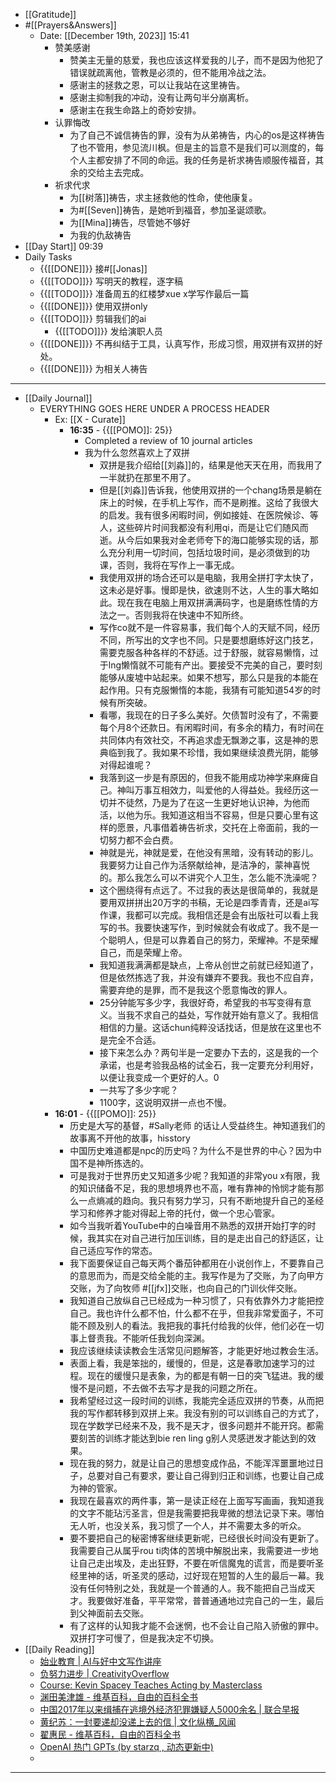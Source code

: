 - [[Gratitude]]
- #[[Prayers&Answers]]
    - Date: [[December 19th, 2023]] 15:41
        - 赞美感谢
            - 赞美主无量的慈爱，我也应该这样爱我的儿子，而不是因为他犯了错误就疏离他，管教是必须的，但不能用冷战之法。
            - 感谢主的拯救之恩，可以让我站在这里祷告。
            - 感谢主抑制我的冲动，没有让两句半分崩离析。
            - 感谢主在我生命路上的奇妙安排。
        - 认罪悔改
            - 为了自己不诚信祷告的罪，没有为从弟祷告，内心的os是这样祷告了也不管用，参见流川枫。但是主的旨意不是我们可以测度的，每个人主都安排了不同的命运。我的任务是祈求祷告顺服传福音，其余的交给主去完成。
        - 祈求代求
            - 为[[树落]]祷告，求主拯救他的性命，使他康复。
            - 为#[[Seven]]祷告，是她听到福音，参加圣诞颂歌。
            - 为[[Mina]]祷告，尽管她不够好
            - 为我的仇敌祷告
- [[Day Start]] 09:39
- Daily Tasks
    - {{[[DONE]]}} 接#[[Jonas]]
    - {{[[TODO]]}} 写明天的教程，逐字稿
    - {{[[TODO]]}} 准备周五的红楼梦xue x学写作最后一篇
    - {{[[DONE]]}} 使用双拼only
    - {{[[TODO]]}} 剪辑我们的ai
        - {{[[TODO]]}} 发给演职人员
    - {{[[DONE]]}} 不再纠结于工具，认真写作，形成习惯，用双拼有双拼的好处。
    - {{[[DONE]]}} 为相关人祷告
- ---
- [[Daily Journal]] 
    - EVERYTHING GOES HERE UNDER A PROCESS HEADER
        - Ex: [[X - Curate]]
            - **16:35** - {{[[POMO]]: 25}}
                -  Completed a review of 10 journal articles
                - 我为什么忽然喜欢上了双拼
                    - 双拼是我介绍给[[刘淼]]的，结果是他天天在用，而我用了一半就扔在那里不用了。
                    - 但是[[刘淼]]告诉我，他使用双拼的一个chang场景是躺在床上的时候，在手机上写作，而不是刷推。这给了我很大的启发。我有很多闲暇时间，例如接娃、在医院候诊、等人，这些碎片时间我都没有利用qi，而是让它们随风而逝。从今后如果我对金老师夸下的海口能够实现的话，那么充分利用一切时间，包括垃圾时间，是必须做到的功课，否则，我将在写作上一事无成。
                    - 我使用双拼的场合还可以是电脑，我用全拼打字太快了，这未必是好事。慢即是快，欲速则不达，人生的事大略如此。现在我在电脑上用双拼满满码字，也是磨练性情的方法之一。否则我将在快速中不知所终。
                    - 写作co就不是一件容易事，我们每个人的天赋不同，经历不同，所写出的文字也不同。只是要想磨练好这门技艺，需要克服各种各样的不舒适。过于舒服，就容易懒惰，过于lng懒惰就不可能有产出。要接受不完美的自己，要时刻能够从废墟中站起来。如果不想写，那么只是我的本能在起作用。只有克服懒惰的本能，我猜有可能知道54岁的时候有所突破。
                    - 看哪，我现在的日子多么美好。欠债暂时没有了，不需要每个月8个还款日。有闲暇时间，有多余的精力，有时间在共同体内有效社交，不再追求虚无飘渺之事，这是神的恩典临到我了。我如果不珍惜，我如果继续浪费光阴，能够对得起谁呢？
                    - 我落到这一步是有原因的，但我不能用成功神学来麻痺自己。神叫万事互相效力，叫爱他的人得益处。我经历这一切并不徒然，乃是为了在这一生更好地认识神，为他而活，以他为乐。我知道这相当不容易，但是只要心里有这样的愿景，凡事借着祷告祈求，交托在上帝面前，我的一切努力都不会白费。
                    - 神就是光，神就是爱，在他没有黑暗，没有转动的影儿。我要努力让自己作为活祭献给神，是洁净的，蒙神喜悦的。那么我怎么可以不讲究个人卫生，怎么能不洗澡呢？
                    - 这个圈绕得有点远了。不过我的表达是很简单的，我就是要用双拼拼出20万字的书稿，无论是四季青青，还是ai写作课，我都可以完成。我相信还是会有出版社可以看上我写的书。我要快速写作，到时候就会有收成了。我不是一个聪明人，但是可以靠着自己的努力，荣耀神。不是荣耀自己，而是荣耀上帝。
                    - 我知道我满满都是缺点，上帝从创世之前就已经知道了，但是依然拣选了我，并没有嫌弃不要我。我也不应自弃，需要弃绝的是罪，而不是我这个愿意悔改的罪人。
                    - 25分钟能写多少字，我很好奇，希望我的书写变得有意义。当我不求自己的益处，写作就开始有意义了。我相信相信的力量。这话chun纯粹没话找话，但是放在这里也不是完全不合适。 
                    - 接下来怎么办？两句半是一定要办下去的，这是我的一个承诺，也是考验我品格的试金石，我一定要充分利用好，以便让我变成一个更好的人。0
                    - 一共写了多少字呢？
                    - 1100字，这说明双拼一点也不慢。
        - **16:01** - {{[[POMO]]: 25}}
            - 历史是大写的基督，#Sally老师 的话让人受益终生。神知道我们的故事离不开他的故事，hisstory
            - 中国历史难道都是npc的历史吗？为什么不是世界的中心？因为中国不是神所拣选的。
            - 可是我对于世界历史又知道多少呢？我知道的非常you x有限，我的知识储备不足，我的思想境界也不高，唯有靠神的怜悯才能有那么一点熵减的趋向。我只有努力学习，只有不断地提升自己的圣经学习和修养才能对得起上帝的托付，做一个忠心管家。
            - 如今当我听着YouTube中的白噪音用不熟悉的双拼开始打字的时候，我其实在对自己进行加压训练，目的是走出自己的舒适区，让自己适应写作的常态。
            - 我下面要保证自己每天两个番茄钟都用在小说创作上，不要靠自己的意思而为，而是交给全能的主。我写作是为了交账，为了向甲方交账，为了向牧师 #[[jfx]]交账，也向自己的门训伙伴交账。
            - 我知道自己放纵自己已经成为一种习惯了，只有依靠外力才能把控自己。我也许什么都不怕，什么都不在乎，但我非常爱面子，不可能不顾及别人的看法。我把我的事托付给我的伙伴，他们必在一切事上督责我。不能听任我划向深渊。
            - 我应该继续读读教会生活常见问题解答，才能更好地过教会生活。
            - 表面上看，我是笨拙的，缓慢的，但是，这是春歌加速学习的过程。现在的缓慢只是表象，为的都是有朝一日的突飞猛进。我的缓慢不是问题，不去做不去写才是我的问题之所在。
            - 我希望经过这一段时间的训练，我能完全适应双拼的节奏，从而把我的写作都转移到双拼上来。我没有别的可以训练自己的方式了，现在学数学已经来不及，我不是天才，很多问题并不能开窍。都需要刻苦的训练才能达到bie ren ling g别人灵感迸发才能达到的效果。
            - 现在我的努力，就是让自己的思想变成作品，不能浑浑噩噩地过日子，总要对自己有要求，要让自己得到归正和训练，也要让自己成为神的管家。
            - 我现在最喜欢的两件事，第一是读正经在上面写写画画，我知道我的文字不能玷污圣言，但是我需要把我卑微的想法记录下来。哪怕无人听，也没关系，我习惯了一个人，并不需要太多的听众。
            - 要不要把自己的秘密博客继续更新呢，已经很长时间没有更新了。我需要自己从属乎rou ti肉体的苦境中解脱出来，我需要进一步地让自己走出埃及，走出狂野，不要在听信魔鬼的谎言，而是要听圣经里神的话，听圣灵的感动，过好现在短暂的人生的最后一幕。我没有任何特别之处，我就是一个普通的人。我不能把自己当成天才。我要做好准备，平平常常，普普通通地过完自己的一生，最后到父神面前去交账。
            - 有了这样的认知我才能不会迷惘，也不会让自己陷入骄傲的罪中。双拼打字可慢了，但是我决定不切换。
- [[Daily Reading]]
    - [始业教育 | AI与好中文写作讲座](https://mp.weixin.qq.com/s/GS1_p1WgSTOpEyyxxsp69Q)
    - [负努力进步 | CreativityOverflow](https://quail.ink/goldengrape/p/progress-through-negtive-effort)
    - [Course: Kevin Spacey Teaches Acting by Masterclass](https://thecourselibrary.com/course/view.php?id=155)
    - [渊田美津雄 - 维基百科，自由的百科全书](https://zh.wikipedia.org/wiki/%E6%B8%8A%E7%94%B0%E7%BE%8E%E6%B4%A5%E9%9B%84)
    - [中国2017年以来缉捕在逃境外经济犯罪嫌疑人5000余名 | 联合早报](https://www.zaobao.com.sg/realtime/china/story20231218-1456797)
    - [黄纪苏：一封要递却没递上去的信 | 文化纵横\_风闻](https://user.guancha.cn/main/content?id=167428)
    - [翟惠民 - 维基百科，自由的百科全书](https://zh.wikipedia.org/wiki/%E7%BF%9F%E6%83%A0%E6%B0%91)
    - [OpenAI 热门 GPTs (by starzq , 动态更新中)](https://web3brand.notion.site/d38e0b8b1aa84eb1a79847483ff2dc29?v=c4872ce59f434919b553a7c5251b9d01)
    - 
- ---
